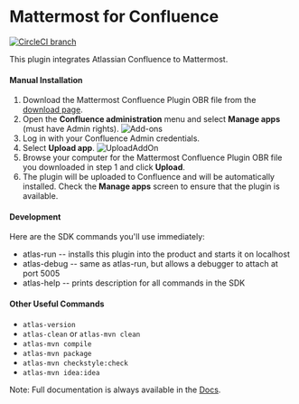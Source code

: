 # Mattermost for  Confluence
[![CircleCI branch](https://img.shields.io/circleci/project/github/Brightscout/mattermost-for-confluence/master.svg)](https://circleci.com/gh/Brightscout/mattermost-for-confluence)

This plugin integrates Atlassian Confluence to Mattermost.

#### Manual Installation
1. Download the Mattermost Confluence Plugin OBR file from the [download page](https://github.com/Brightscout/mattermost-for-confluence/releases).
2. Open the **Confluence administration** menu and select **Manage apps** (must have Admin rights).
![Add-ons](https://i.imgur.com/uCNhnur.png)
3. Log in with your Confluence Admin credentials.
4. Select **Upload app**.
![UploadAddOn](https://i.imgur.com/eIrnfC3.png)
5. Browse your computer for the Mattermost Confluence Plugin OBR file you downloaded in step 1 and click **Upload**.
6. The plugin will be uploaded to Confluence and will be automatically installed. Check the **Manage apps** screen to ensure that the plugin is available.

#### Development
Here are the SDK commands you'll use immediately:

* atlas-run   -- installs this plugin into the product and starts it on localhost
* atlas-debug -- same as atlas-run, but allows a debugger to attach at port 5005
* atlas-help  -- prints description for all commands in the SDK

#### Other Useful Commands
  * `atlas-version`
  * `atlas-clean` or `atlas-mvn clean`
  * `atlas-mvn compile`
  * `atlas-mvn package`
  * `atlas-mvn checkstyle:check`
  * `atlas-mvn idea:idea`

Note: Full documentation is always available in the [Docs](https://developer.atlassian.com/display/DOCS/Introduction+to+the+Atlassian+Plugin+SDK).

